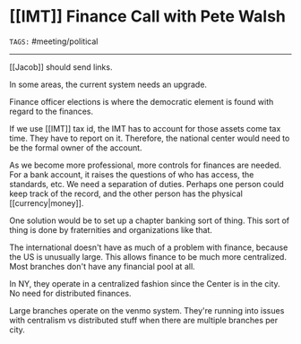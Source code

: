 # [[IMT]] Finance Call with Pete Walsh
`TAGS:` #meeting/political 

---
[[Jacob]] should send links. 

In some areas, the current system needs an upgrade.

Finance officer elections is where the democratic element is found with regard to the finances. 

If we use [[IMT]] tax id, the IMT has to account for those assets come tax time. They have to report on it. Therefore, the national center would need to be the formal owner of the account. 

As we become more professional, more controls for finances are needed. For a bank account, it raises the questions of who has access, the standards, etc. We need a separation of duties. Perhaps one person could keep track of the record, and the other person has the physical [[currency|money]].

One solution would be to set up a chapter banking sort of thing. This sort of thing is done by fraternities and organizations like that. 

The international doesn't have as much of a problem with finance, because the US is unusually large. This allows finance to be much more centralized. Most branches don't have any financial pool at all. 

In NY, they operate in a centralized fashion since the Center is in the city. No need for distributed finances. 

Large branches operate on the venmo system. They're running into issues with centralism vs distributed stuff when there are multiple branches per city. 